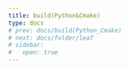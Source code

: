 ```yaml
---
title: build(Python&Cmake)
type: docs
# prev: docs/build(Python_Cmake)
# next: docs/folder/leaf
# sidebar:
#   open: true
---
```

